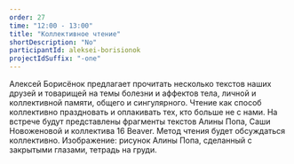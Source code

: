 ```yaml
---
order: 27
time: "12:00 - 13:00"
title: "Коллективное чтение"
shortDescription: "No"
participantId: aleksei-borisionok
projectIdSuffix: "-one"
---
```


Алексей Борисёнок предлагает прочитать несколько текстов наших друзей и товарищей на темы болезни и аффектов тела, личной и коллективной памяти, общего и сингулярного. Чтение как способ коллективно праздновать и оплакивать тех, кто больше не с нами. На встрече будут представлены фрагменты текстов Алины Попа, Саши Новоженовой и коллектива 16 Beaver. Метод чтения будет обсуждаться коллективно.
Изображение: рисунок Алины Попа, сделанный с закрытыми глазами, тетрадь на груди.
